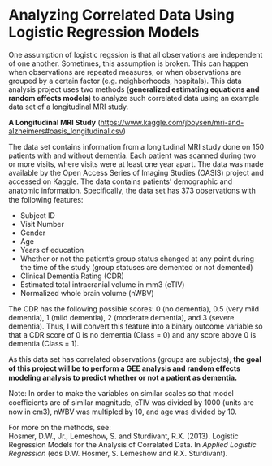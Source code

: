 # Analyzing Correlated Data Using Logistic Regression Models

One assumption of logistic regssion is that all observations are independent of one another. Sometimes, this assumption is broken. This can happen when observations are repeated measures, or when observations are grouped by a certain factor (e.g. neighborhoods, hospitals). 
This data analysis project uses two methods (**generalized estimating equations and random effects models**) to analyze such correlated data using an example data set of a longitudinal MRI study.

**A Longitudinal MRI Study** (https://www.kaggle.com/jboysen/mri-and-alzheimers#oasis_longitudinal.csv)

The data set contains information from a longitudinal MRI study done on 150 patients with and without dementia. Each patient was scanned during two or more visits, where visits were at least one year apart. The data was made available by the Open Access Series of Imaging Studies (OASIS) project and accessed on Kaggle. The data contains patients’ demographic and anatomic information. Speciﬁcally, the data set has 373 observations with the following features:

* Subject ID 
* Visit Number 
* Gender 
* Age 
* Years of education 
* Whether or not the patient’s group status changed at any point during the time of the study (group statuses are demented or not demented) 
* Clinical Dementia Rating (CDR) 
* Estimated total intracranial volume in mm3 (eTIV) 
* Normalized whole brain volume (nWBV) 

The CDR has the following possible scores: 0 (no dementia), 0.5 (very mild dementia), 1 (mild dementia), 2 (moderate dementia), and 3 (severe dementia). Thus, I will convert this feature into a binary outcome variable so that a CDR score of 0 is no dementia (Class = 0) and any score above 0 is dementia (Class = 1). 

As this data set has correlated observations (groups are subjects), **the goal of this project will be to perform a GEE analysis and random eﬀects modeling analysis to predict whether or not a patient as dementia.** 

Note: In order to make the variables on similar scales so that model coeﬃcients are of similar magnitude, eTIV was divided by 1000 (units are now in cm3), nWBV was multipled by 10, and age was divided by 10.

For more on the methods, see:  
Hosmer, D.W., Jr., Lemeshow, S. and Sturdivant, R.X. (2013). Logistic Regression Models for the Analysis of Correlated Data. In *Applied Logistic Regression* (eds D.W. Hosmer, S. Lemeshow and R.X. Sturdivant).
